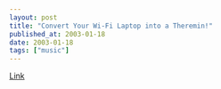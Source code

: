 ```yaml
---
layout: post
title: "Convert Your Wi-Fi Laptop into a Theremin!"
published_at: 2003-01-18
date: 2003-01-18
tags: ["music"]
---
```


[Link](http://vitanuova.loyalty.org/2003-01-16.html)  